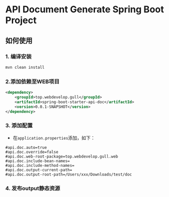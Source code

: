 # API Document Generate Spring Boot Project

## 如何使用

### 1. 编译安装

```sh
mvn clean install
```

### 2.添加依赖至WEB项目

```xml
<dependency>
    <groupId>top.webdevelop.gull</groupId>
    <artifactId>spring-boot-starter-api-doc</artifactId>
    <version>0.0.1-SNAPSHOT</version>
</dependency>
```

### 3. 添加配置

* 在`application.properties`添加，如下：

```properties
#api.doc.auto=true
#api.doc.override=false
#api.doc.web-root-package=top.webdevelop.gull.web
#api.doc.include-bean-names=
#api.doc.include-method-names=
#api.doc.output-current-path=
#api.doc.output-root-path=/Users/xxx/Downloads/test/doc
```

### 4. 发布output静态资源
 
